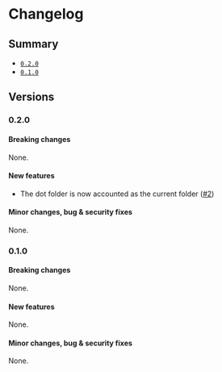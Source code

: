 # Changelog

## Summary

- [`0.2.0`](#020)
- [`0.1.0`](#010)

## Versions

### 0.2.0

#### Breaking changes

None.

#### New features

- The dot folder is now accounted as the current folder ([#2](https://github.com/aminnairi/serve/pull/2))

#### Minor changes, bug & security fixes

None.

### 0.1.0

#### Breaking changes

None.

#### New features

None.

#### Minor changes, bug & security fixes

None.
